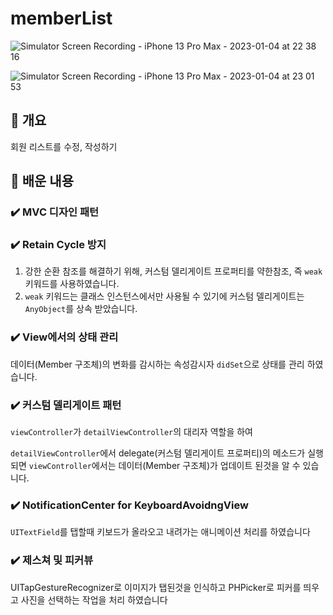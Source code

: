 # memberList

![Simulator Screen Recording - iPhone 13 Pro Max - 2023-01-04 at 22 38 16](https://user-images.githubusercontent.com/42196410/210567263-ef2c9da4-b6a9-45fd-b775-4c141f5959fb.gif)

![Simulator Screen Recording - iPhone 13 Pro Max - 2023-01-04 at 23 01 53](https://user-images.githubusercontent.com/42196410/210571676-9b4eef8c-6dfc-4fe6-84c5-25f458715cc8.gif)

## 🧩 개요

회원 리스트를 수정, 작성하기 

## 🤔 배운 내용

### ✔️ MVC 디자인 패턴

### ✔️  Retain Cycle 방지

1) 강한 순환 참조를 해결하기 위해, 커스텀 델리게이트 프로퍼티를 약한참조, 즉 `weak` 키워드를 사용하였습니다.
2) `weak` 키워드는 클래스 인스턴스에서만 사용될 수 있기에 커스텀 델리게이트는 `AnyObject`를 상속 받았습니다.

### ✔️ View에서의 상태 관리 

데이터(Member 구조체)의 변화를 감시하는 속성감시자 `didSet`으로 상태를 관리 하였습니다.

### ✔️ 커스텀 델리게이트 패턴

`viewController`가 `detailViewController`의 대리자 역할을 하여

`detailViewController`에서 delegate(커스텀 델리게이트 프로퍼티)의 메소드가 실행되면 `viewController`에서는 데이터(Member 구조체)가 업데이트 된것을 알 수 있습니다.

### ✔️ NotificationCenter for KeyboardAvoidngView

`UITextField`를 탭할때 키보드가 올라오고 내려가는 애니메이션 처리를 하였습니다

### ✔️ 제스쳐 및 피커뷰 

UITapGestureRecognizer로 이미지가 탭된것을 인식하고 PHPicker로 피커를 띄우고 사진을 선택하는 작업을 처리 하였습니다







